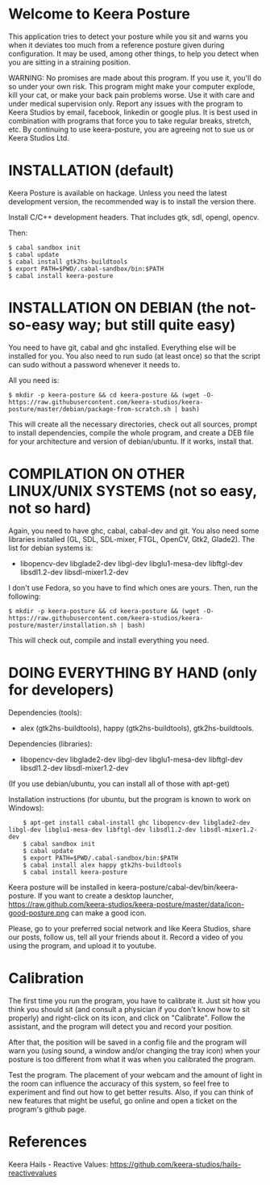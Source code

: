 # Welcome to Keera Posture

This application tries to detect your posture while you sit and warns you when
it deviates too much from a reference posture given during configuration. It
may be used, among other things, to help you detect when you are sitting in a
straining position.

WARNING: No promises are made about this program. If you use it, you'll do so
under your own risk. This program might make your computer explode, kill your
cat, or make your back pain problems worse. Use it with care and under medical
supervision only. Report any issues with the program to Keera Studios by email,
facebook, linkedin or google plus. It is best used in combination with programs
that force you to take regular breaks, stretch, etc. By continuing to use
keera-posture, you are agreeing not to sue us or Keera Studios Ltd.

# INSTALLATION (default)

Keera Posture is available on hackage. Unless you need the latest development
version, the recommended way is to install the version there.

Install C/C++ development headers. That includes gtk, sdl, opengl, opencv.

Then:
```
$ cabal sandbox init
$ cabal update
$ cabal install gtk2hs-buildtools
$ export PATH=$PWD/.cabal-sandbox/bin:$PATH
$ cabal install keera-posture
```

# INSTALLATION ON DEBIAN (the not-so-easy way; but still quite easy)

You need to have git, cabal and ghc installed. Everything else will
be installed for you. You also need to run sudo (at least once) so that the script
can sudo without a password whenever it needs to.

All you need is:

    $ mkdir -p keera-posture && cd keera-posture && (wget -O- https://raw.githubusercontent.com/keera-studios/keera-posture/master/debian/package-from-scratch.sh | bash)

This will create all the necessary directories, check out all sources, prompt
to install dependencies, compile the whole program, and create a DEB file for your
architecture and version of debian/ubuntu. If it works, install that.

# COMPILATION ON OTHER LINUX/UNIX SYSTEMS (not so easy, not so hard)

Again, you need to have ghc, cabal, cabal-dev and git. You also need some
libraries installed (GL, SDL, SDL-mixer, FTGL, OpenCV, Gtk2, Glade2). The list
for debian systems is:

- libopencv-dev libglade2-dev libgl-dev libglu1-mesa-dev libftgl-dev libsdl1.2-dev libsdl-mixer1.2-dev 

I don't use Fedora, so you have to find which ones are yours. Then, run the following:

    $ mkdir -p keera-posture && cd keera-posture && (wget -O- https://raw.githubusercontent.com/keera-studios/keera-posture/master/installation.sh | bash)

This will check out, compile and install everything you need.

# DOING EVERYTHING BY HAND (only for developers)

Dependencies (tools):
- alex (gtk2hs-buildtools), happy (gtk2hs-buildtools), gtk2hs-buildtools.

Dependencies (libraries):
- libopencv-dev libglade2-dev libgl-dev libglu1-mesa-dev libftgl-dev
  libsdl1.2-dev libsdl-mixer1.2-dev 

 (If you use debian/ubuntu, you can install all of those with apt-get)

Installation instructions (for ubuntu, but the program is known to work on Windows):

```
    $ apt-get install cabal-install ghc libopencv-dev libglade2-dev libgl-dev libglu1-mesa-dev libftgl-dev libsdl1.2-dev libsdl-mixer1.2-dev
    $ cabal sandbox init
    $ cabal update
    $ export PATH=$PWD/.cabal-sandbox/bin:$PATH
    $ cabal install alex happy gtk2hs-buildtools
    $ cabal install keera-posture
```

Keera posture will be installed in keera-posture/cabal-dev/bin/keera-posture. If you want to create a desktop launcher, https://raw.github.com/keera-studios/keera-posture/master/data/icon-good-posture.png can make a good icon.

Please, go to your preferred social network and like Keera Studios, share our posts, follow us, tell all your friends about it. Record a video of you using the program, and upload it to youtube.

# Calibration

The first time you run the program, you have to calibrate it. Just sit how you
think you should sit (and consult a physician if you don't know how to sit
properly) and right-click on its icon, and click on "Calibrate". Follow the
assistant, and the program will detect you and record your position.

After that, the position will be saved in a config file and the program will
warn you (using sound, a window and/or changing the tray icon) when your
posture is too different from what it was when you calibrated the program.

Test the program. The placement of your webcam and the amount of light
in the room can influence the accuracy of this system, so feel free to
experiment and find out how to get better results. Also, if you can think of
new features that might be useful, go online and open a ticket on the program's
github page.

# References

Keera Hails - Reactive Values: https://github.com/keera-studios/hails-reactivevalues
